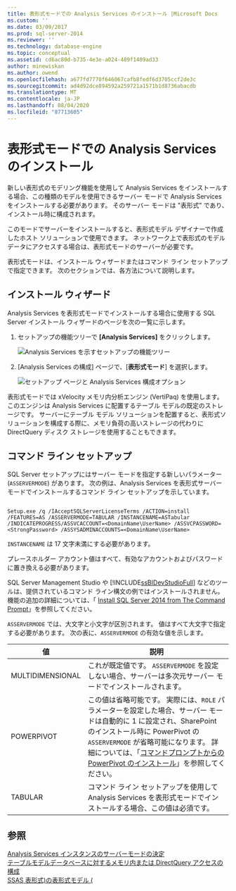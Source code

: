 ```yaml
---
title: 表形式モードでの Analysis Services のインストール |Microsoft Docs
ms.custom: ''
ms.date: 03/09/2017
ms.prod: sql-server-2014
ms.reviewer: ''
ms.technology: database-engine
ms.topic: conceptual
ms.assetid: cd6ac80d-b735-4e3e-a024-489f1409ad33
author: minewiskan
ms.author: owend
ms.openlocfilehash: a677fd7770f646067cafb8fedf6d3705ccf2de3c
ms.sourcegitcommit: ad4d92dce894592a259721a1571b1d8736abacdb
ms.translationtype: MT
ms.contentlocale: ja-JP
ms.lasthandoff: 08/04/2020
ms.locfileid: "87713605"
---
```

# <a name="install-analysis-services-in-tabular-mode"></a>表形式モードでの Analysis Services のインストール
  新しい表形式のモデリング機能を使用して Analysis Services をインストールする場合、この種類のモデルを使用できるサーバー モードで Analysis Services をインストールする必要があります。 そのサーバー モードは "表形式" であり、インストール時に構成されます。  
  
 このモードでサーバーをインストールすると、表形式モデル デザイナーで作成したホスト ソリューションで使用できます。 ネットワーク上で表形式のモデル データにアクセスする場合は、表形式モードのサーバーが必要です。  
  
 表形式モードは、インストール ウィザードまたはコマンド ライン セットアップで指定できます。 次のセクションでは、各方法について説明します。  
  
## <a name="installation-wizard"></a>インストール ウィザード  
 Analysis Services を表形式モードでインストールする場合に使用する SQL Server インストール ウィザードのページを次の一覧に示します。  
  
1.  セットアップの機能ツリーで **[Analysis Services]** をクリックします。  
  
     ![Analysis Services を示すセットアップの機能ツリー](../../../sql-server/install/media/ssas-setupas.gif "Analysis Services を示すセットアップの機能ツリー")  
  
2.  [Analysis Services の構成] ページで、[**表形式モード**] を選択します。  
  
     ![セットアップ ページと Analysis Services 構成オプション](../../../sql-server/install/media/ssas-setupasconfig.gif "セットアップ ページと Analysis Services 構成オプション")  
  
 表形式モードでは xVelocity メモリ内分析エンジン (VertiPaq) を使用します。このエンジンは Analysis Services に配置するテーブル モデルの既定のストレージです。 サーバーにテーブル モデル ソリューションを配置すると、表形式ソリューションを構成する際に、メモリ負荷の高いストレージの代わりに DirectQuery ディスク ストレージを使用することもできます。  
  
## <a name="command-line-setup"></a>コマンド ライン セットアップ  
 SQL Server セットアップにはサーバー モードを指定する新しいパラメーター (`ASSERVERMODE`) があります。 次の例は、Analysis Services を表形式サーバー モードでインストールするコマンド ライン セットアップを示しています。  
  
```  
  
Setup.exe /q /IAcceptSQLServerLicenseTerms /ACTION=install /FEATURES=AS /ASSERVERMODE=TABULAR /INSTANCENAME=ASTabular /INDICATEPROGRESS/ASSVCACCOUNT=<DomainName\UserName> /ASSVCPASSWORD=<StrongPassword> /ASSYSADMINACCOUNTS=<DomainName\UserName>   
```  
  
 `INSTANCENAME` は 17 文字未満にする必要があります。  
  
 プレースホルダー アカウント値はすべて、有効なアカウントおよびパスワードに置き換える必要があります。  
  
 SQL Server Management Studio や [!INCLUDE[ssBIDevStudioFull](../../../includes/ssbidevstudiofull-md.md)] などのツールは、提供されているコマンド ライン構文の例ではインストールされません。 機能の追加の詳細については、「 [Install SQL Server 2014 from The Command Prompt](../../../database-engine/install-windows/install-sql-server-from-the-command-prompt.md)」を参照してください。  
  
 `ASSERVERMODE` では、大文字と小文字が区別されます。  値はすべて大文字で指定する必要があります。 次の表に、`ASSERVERMODE` の有効な値を示します。  
  
|値|説明|  
|-----------|-----------------|  
|MULTIDIMENSIONAL|これが既定値です。 `ASSERVERMODE` を設定しない場合、サーバーは多次元サーバー モードでインストールされます。|  
|POWERPIVOT|この値は省略可能です。 実際には、`ROLE` パラメーターを設定した場合、サーバー モードは自動的に 1 に設定され、SharePoint のインストール時に PowerPivot の `ASSERVERMODE` が省略可能になります。 詳細については、「[コマンドプロンプトからの PowerPivot のインストール](../../../sql-server/install/install-powerpivot-from-the-command-prompt.md)」を参照してください。|  
|TABULAR|コマンド ライン セットアップを使用して Analysis Services を表形式モードでインストールする場合、この値は必須です。|  
  
## <a name="see-also"></a>参照  
 [Analysis Services インスタンスのサーバーモードの決定](../determine-the-server-mode-of-an-analysis-services-instance.md)   
 [テーブルモデルデータベースに対するメモリ内または DirectQuery アクセスの構成](../../tabular-models/enable-directquery-mode-in-ssms.md)   
 [SSAS 表形式&#41;の表形式モデル &#40;](../../tabular-models/tabular-models-ssas.md)  
  
  
